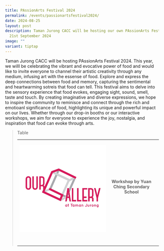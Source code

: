 ```yaml
---
title: PAssionArts Festival 2024
permalink: /events/passionartsfestival2024/
date: 2024-08-25
layout: post
description: Taman Jurong CACC will be hosting our own PAssionArts Festival on
  21st September 2024
image: ""
variant: tiptap
---
```

<p>Taman Jurong CACC will be hosting PAssionArts Festival 2024. This year,
we willl be celebrating the vibrant and evocative power of food and would
like to invite everyone to channel their artistic creativity through any
medium, infusing art with the essense of food. Explore and express the
deep connections between food and memory, capturing the sentimental and
heartwarming sotreis that food can tell. This festival aims to delve into
the sensory experience that food evokes, engaging sight, sound, smell,
taste and touch. By creating imaginative and diverse expressions, we hope
to inspire the community to reminisce and connect through the rich and
emotioanl significance of food, highlighting its unique and powerful impact
on our lives. Whether through our drop-in booths or our interactive workshops,
we aim for everyone to experience the joy, nostalgia, and inspiration that
food can evoke through arts.</p>
<p></p>
<blockquote>
<p>Table</p>
<table style="minWidth: 75px">
<colgroup>
<col>
<col>
<col>
</colgroup>
<tbody>
<tr>
<th rowspan="1" colspan="1">
<p></p>
<div class="isomer-image-wrapper">
<img style="width: 100%" height="auto" width="100%" alt="" src="/images/Taman_Jurong_CACC.jpg">
</div>
</th>
<th rowspan="1" colspan="1">
<p>Workshop by Yuan Ching Secondary School</p>
</th>
<th rowspan="1" colspan="1">
<p></p>
</th>
</tr>
<tr>
<td rowspan="1" colspan="1">
<p></p>
</td>
<td rowspan="1" colspan="1">
<p></p>
</td>
<td rowspan="1" colspan="1">
<p></p>
</td>
</tr>
<tr>
<td rowspan="1" colspan="1">
<p></p>
</td>
<td rowspan="1" colspan="1">
<p></p>
</td>
<td rowspan="1" colspan="1">
<p></p>
</td>
</tr>
</tbody>
</table>
</blockquote>
<p></p>